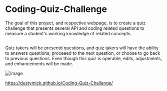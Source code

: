 # Coding-Quiz-Challenge
The goal of this project, and respective webpage, is to create a quiz challenge that presents several API and coding related questions to measure a student's working knowledge of related concepts.

##
Quiz takers will be presentd questions, and quiz takers will have the ability to answers questions, proceeed to the next question, or choose to go back to previous questions.  Even though this quiz is operable, edits, adjustments, and enhancements will be made.

![image](https://user-images.githubusercontent.com/75334749/104858561-c58c6680-58e5-11eb-9f7e-58f4e431e42f.png)

https://dustymick.github.io/Coding-Quiz-Challenge/
